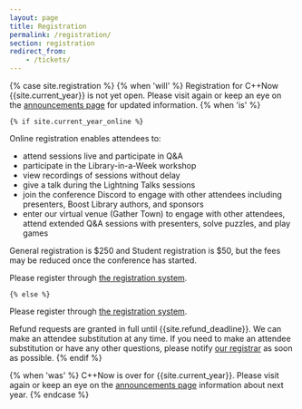 ```yaml
---
layout: page
title: Registration
permalink: /registration/
section: registration
redirect_from:
    - /tickets/
---
```


{% case site.registration %}
  {% when 'will' %}
Registration for C++Now {{site.current_year}} is not yet open. Please visit again or keep an eye on the [announcements page](/announcements/) for updated information.
  {% when 'is' %}

    {% if site.current_year_online %}
Online registration enables attendees to:
* attend sessions live and participate in Q&A
* participate in the Library-in-a-Week workshop
* view recordings of sessions without delay
* give a talk during the Lightning Talks sessions
* join the conference Discord to engage with other attendees including presenters, Boost Library authors, and sponsors
* enter our virtual venue (Gather Town) to engage with other attendees, attend extended Q&A sessions with presenters, solve puzzles, and play games

General registration is $250 and Student registration is $50, but the fees may be reduced once the conference has started.

Please register through <a href="{{site.krueger_reg_URL}}">the registration system</a>.

    {% else %}
Please register through <a href="{{site.krueger_reg_URL}}">the registration system</a>.

Refund requests are granted in full until {{site.refund_deadline}}. We can make an attendee substitution at any time. If you need to make an attendee substitution or have any other questions, please notify [our registrar](mailto:registrar@cppnow.org) as soon as possible.
    {% endif %}
 
  {% when 'was' %}
C++Now is over for {{site.current_year}}. Please visit again or keep an eye on the [announcements page](/announcements/) information about next year.
{% endcase %}
